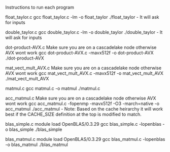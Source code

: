 Instructions to run each program 

float_taylor.c
    gcc float_taylor.c -lm -o float_taylor
    ./float_taylor
    - It will ask for inputs

double_taylor.c
    gcc double_taylor.c -lm -o double_taylor
    ./double_taylor
    - It will ask for inputs

dot-product-AVX.c
    Make sure you are on a cascadelake node otherwise AVX wont work
    gcc dot-product-AVX.c -mavx512f -o dot-product-AVX
    ./dot-product-AVX

mat_vect_mult_AVX.c
    Make sure you are on a cascadelake node otherwise AVX wont work
    gcc mat_vect_mult_AVX.c -mavx512f -o mat_vect_mult_AVX
    ./mat_vect_mult_AVX 

matmul.c
    gcc matmul.c -o matmul
    ./matmul.c

acc_matmul.c
    Make sure you are on a cascadelake node otherwise AVX wont work
    gcc acc_matmul.c -fopenmp -mavx512f -O3 -march=native -o acc_matmul
    ./acc_matmul
    - Note: Based on the cache heirarchy it will work best if the CACHE_SIZE definition at the top is modified to match.

blas_simple.c
    module load OpenBLAS/0.3.29
    gcc blas_simple.c -lopenblas -o blas_simple
    ./blas_simple

blas_matmul.c
    module load OpenBLAS/0.3.29
    gcc blas_matmul.c -lopenblas -o blas_matmul
    ./blas_matmul